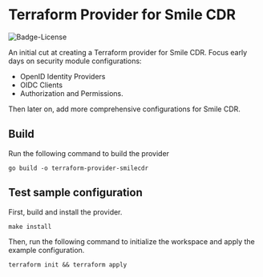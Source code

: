 # Terraform Provider for Smile CDR

![Badge-License]

An initial cut at creating a Terraform provider for Smile CDR. Focus early days on security module configurations:

- OpenID Identity Providers
- OIDC Clients
- Authorization and Permissions.

Then later on, add more comprehensive configurations for Smile CDR.

## Build

Run the following command to build the provider

```shell
go build -o terraform-provider-smilecdr
```

## Test sample configuration

First, build and install the provider.

```shell
make install
```

Then, run the following command to initialize the workspace and apply the example configuration.

```shell
terraform init && terraform apply
```

[Badge-License]: https://img.shields.io/badge/license-apache%202.0-60C060.svg
